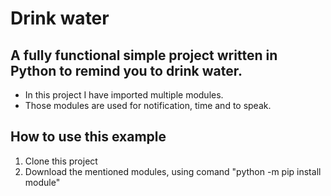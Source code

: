 # Drink water

## A fully functional simple project written in Python to remind you to drink water.

- In this project I have imported multiple modules.
- Those modules are used for notification, time and to speak.
    

## How to use this example

1. Clone this project
2. Download the mentioned modules, using comand "python -m pip install module"
